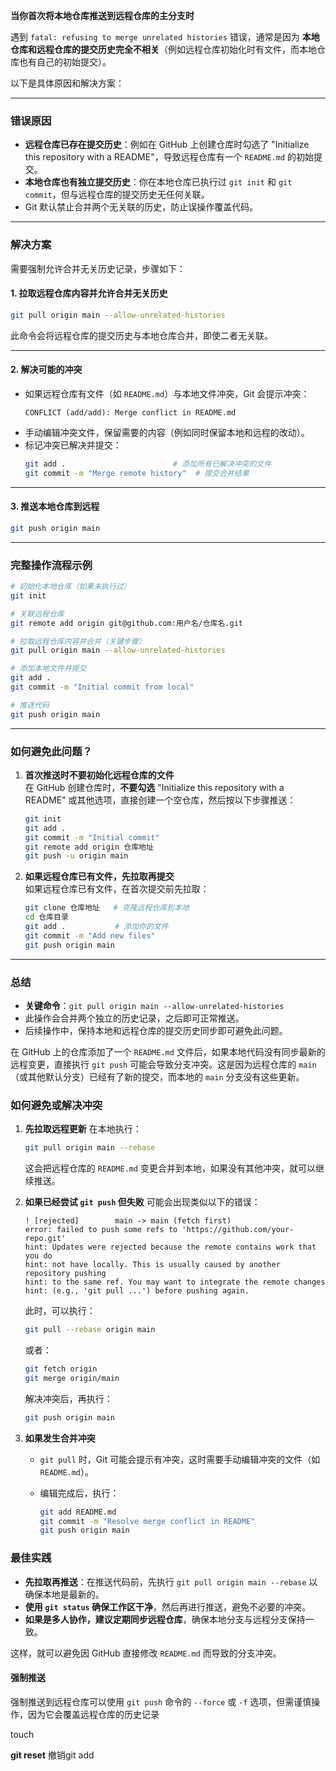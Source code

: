 **当你首次将本地仓库推送到远程仓库的主分支时**

遇到 `fatal: refusing to merge unrelated histories` 错误，通常是因为 **本地仓库和远程仓库的提交历史完全不相关**（例如远程仓库初始化时有文件，而本地仓库也有自己的初始提交）。

以下是具体原因和解决方案：

---

### 错误原因
- **远程仓库已存在提交历史**：例如在 GitHub 上创建仓库时勾选了 "Initialize this repository with a README"，导致远程仓库有一个 `README.md` 的初始提交。
- **本地仓库也有独立提交历史**：你在本地仓库已执行过 `git init` 和 `git commit`，但与远程仓库的提交历史无任何关联。
- Git 默认禁止合并两个无关联的历史，防止误操作覆盖代码。

---

### 解决方案
需要强制允许合并无关历史记录，步骤如下：

#### 1. 拉取远程仓库内容并允许合并无关历史
```bash
git pull origin main --allow-unrelated-histories
```
此命令会将远程仓库的提交历史与本地仓库合并，即使二者无关联。

---

#### 2. 解决可能的冲突
- 如果远程仓库有文件（如 `README.md`）与本地文件冲突，Git 会提示冲突：  
  ```
  CONFLICT (add/add): Merge conflict in README.md
  ```
- 手动编辑冲突文件，保留需要的内容（例如同时保留本地和远程的改动）。
- 标记冲突已解决并提交：
  ```bash
  git add .                        # 添加所有已解决冲突的文件
  git commit -m "Merge remote history"  # 提交合并结果
  ```

---

#### 3. 推送本地仓库到远程
```bash
git push origin main
```

---

### 完整操作流程示例
```bash
# 初始化本地仓库（如果未执行过）
git init

# 关联远程仓库
git remote add origin git@github.com:用户名/仓库名.git

# 拉取远程仓库内容并合并（关键步骤）
git pull origin main --allow-unrelated-histories

# 添加本地文件并提交
git add .
git commit -m "Initial commit from local"

# 推送代码
git push origin main
```

---

### 如何避免此问题？
1. **首次推送时不要初始化远程仓库的文件**  
   在 GitHub 创建仓库时，**不要勾选** "Initialize this repository with a README" 或其他选项，直接创建一个空仓库，然后按以下步骤推送：
   ```bash
   git init
   git add .
   git commit -m "Initial commit"
   git remote add origin 仓库地址
   git push -u origin main
   ```

2. **如果远程仓库已有文件，先拉取再提交**  
   如果远程仓库已有文件，在首次提交前先拉取：
   ```bash
   git clone 仓库地址   # 克隆远程仓库到本地
   cd 仓库目录
   git add .           # 添加你的文件
   git commit -m "Add new files"
   git push origin main
   ```

---

### 总结
- **关键命令**：`git pull origin main --allow-unrelated-histories`  
- 此操作会合并两个独立的历史记录，之后即可正常推送。  
- 后续操作中，保持本地和远程仓库的提交历史同步即可避免此问题。









在 GitHub 上的仓库添加了一个 `README.md` 文件后，如果本地代码没有同步最新的远程变更，直接执行 `git push` 可能会导致分支冲突。这是因为远程仓库的 `main`（或其他默认分支）已经有了新的提交，而本地的 `main` 分支没有这些更新。

### **如何避免或解决冲突**

1. **先拉取远程更新** 在本地执行：

   ```bash
   git pull origin main --rebase
   ```

   这会把远程仓库的 `README.md` 变更合并到本地，如果没有其他冲突，就可以继续推送。

2. **如果已经尝试 `git push` 但失败** 可能会出现类似以下的错误：

   ```
   ! [rejected]        main -> main (fetch first)
   error: failed to push some refs to 'https://github.com/your-repo.git'
   hint: Updates were rejected because the remote contains work that you do
   hint: not have locally. This is usually caused by another repository pushing
   hint: to the same ref. You may want to integrate the remote changes
   hint: (e.g., 'git pull ...') before pushing again.
   ```

   此时，可以执行：

   ```bash
   git pull --rebase origin main
   ```

   或者：

   ```bash
   git fetch origin
   git merge origin/main
   ```

   解决冲突后，再执行：

   ```bash
   git push origin main
   ```

3. **如果发生合并冲突**

   - `git pull` 时，Git 可能会提示有冲突，这时需要手动编辑冲突的文件（如 `README.md`）。

   - 编辑完成后，执行：

     ```bash
     git add README.md
     git commit -m "Resolve merge conflict in README"
     git push origin main
     ```

### **最佳实践**

- **先拉取再推送**：在推送代码前，先执行 `git pull origin main --rebase` 以确保本地是最新的。
- **使用 `git status` 确保工作区干净**，然后再进行推送，避免不必要的冲突。
- **如果是多人协作，建议定期同步远程仓库**，确保本地分支与远程分支保持一致。

这样，就可以避免因 GitHub 直接修改 `README.md` 而导致的分支冲突。





#### 强制推送

强制推送到远程仓库可以使用 `git push` 命令的 `--force` 或 `-f` 选项，但需谨慎操作，因为它会覆盖远程仓库的历史记录





touch 

**git reset**	撤销git add